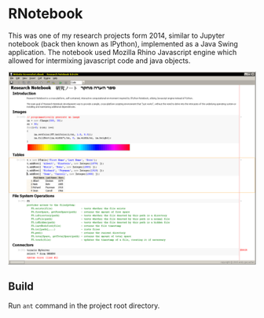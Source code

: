 ﻿# RNotebook

This was one of my research projects form 2014, similar to Jupyter notebook (back then known as IPython),
implemented as a Java Swing application.  The notebook used Mozilla Rhino Javascript engine which allowed
for intermixing javascript code and java objects.

![screenshot](https://raw.githubusercontent.com/andy-goryachev/RNotebook/main/screenshots/2015-0107-182509-846.png)


## Build

Run `ant` command in the project root directory.

